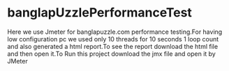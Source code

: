 # banglapUzzlePerformanceTest

Here we use Jmeter for banglapuzzle.com performance testing.For having low configuration pc we used only 10 threads for 10 seconds 1 loop count and also generated a html report.To see the report download the html file and then open it.To Run this project download the jmx file and open it by JMeter
